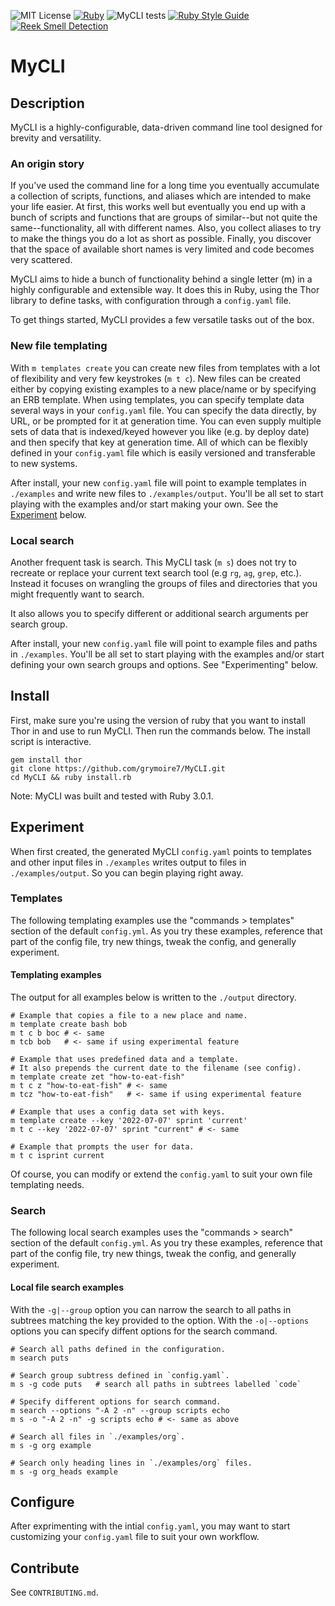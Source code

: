 ![MIT License](https://img.shields.io/badge/license-MIT-green)
[![Ruby](https://badgen.net/badge/icon/ruby?icon=ruby&label)](https://https://ruby-lang.org/)
![MyCLI tests](https://github.com/grymoire7/MyCLI/actions/workflows/ruby.yml/badge.svg)
[![Ruby Style Guide](https://img.shields.io/badge/code_style-rubocop-brightgreen.svg)](https://github.com/rubocop/rubocop)
[![Reek Smell Detection](https://img.shields.io/badge/code_smells-reek-brightgreen.svg)](https://github.com/troessner/reek)

# MyCLI

## Description
MyCLI is a highly-configurable, data-driven command line tool designed for
brevity and versatility.

### An origin story
If you've used the command line for a long time you eventually accumulate a
collection of scripts, functions, and aliases which are intended to make your
life easier. At first, this works well but eventually you end up with a bunch of
scripts and functions that are groups of similar--but not quite the
same--functionality, all with different names. Also, you collect aliases to try
to make the things you do a lot as short as possible. Finally, you discover that
the space of available short names is very limited and code becomes very
scattered.

MyCLI aims to hide a bunch of functionality behind a single letter (m) in a
highly configurable and extensible way. It does this in Ruby, using the Thor
library to define tasks, with configuration through a `config.yaml` file.

To get things started, MyCLI provides a few versatile tasks out of the box.

### New file templating
With `m templates create` you can create new files from templates with a lot of
flexibility and very few keystrokes (`m t c`). New files can be created either
by copying existing examples to a new place/name or by specifying an ERB
template. When using templates, you can specify template data several ways in
your `config.yaml` file. You can specify the data directly, by URL, or be
prompted for it at generation time. You can even supply multiple sets of data
that is indexed/keyed however you like (e.g. by deploy date) and then specify
that key at generation time. All of which can be flexibly defined in your
`config.yaml` file which is easily versioned and transferable to new systems.

After install, your new `config.yaml` file will point to example templates in
`./examples` and write new files to `./examples/output`. You'll be all set to
start playing with the examples and/or start making your own. See the
[Experiment](#experiment) below.

### Local search
Another frequent task is search. This MyCLI task (`m s`) does not try to
recreate or replace your current text search tool (e.g `rg`, `ag`, `grep`,
etc.). Instead it focuses on wrangling the groups of files and directories
that you might frequently want to search.

It also allows you to specify different or additional search arguments per
search group.

After install, your new `config.yaml` file will point to example files and paths
in `./examples`. You'll be all set to start playing with the examples and/or
start defining your own search groups and options. See "Experimenting" below.

## Install

First, make sure you're using the version of ruby that you want to install Thor
in and use to run MyCLI. Then run the commands below. The install script is
interactive.

```shell
gem install thor
git clone https://github.com/grymoire7/MyCLI.git
cd MyCLI && ruby install.rb
```

Note: MyCLI was built and tested with Ruby 3.0.1.

## Experiment

When first created, the generated MyCLI `config.yaml` points to templates and
other input files in `./examples` writes output to files in `./examples/output`.
So you can begin playing right away.

### Templates

The following templating examples use the "commands > templates" section of the
default `config.yml`. As you try these examples, reference that part of the
config file, try new things, tweak the config, and generally experiment.

#### Templating examples

The output for all examples below is written to the `./output` directory.

```shell
# Example that copies a file to a new place and name.
m template create bash bob
m t c b boc # <- same
m tcb bob   # <- same if using experimental feature

# Example that uses predefined data and a template.
# It also prepends the current date to the filename (see config).
m template create zet "how-to-eat-fish"
m t c z "how-to-eat-fish" # <- same
m tcz "how-to-eat-fish"   # <- same if using experimental feature

# Example that uses a config data set with keys.
m template create --key '2022-07-07' sprint 'current'
m t c --key '2022-07-07' sprint "current" # <- same

# Example that prompts the user for data.
m t c isprint current
```

Of course, you can modify or extend the `config.yaml` to suit your own
file templating needs.

### Search

The following local search examples uses the "commands > search" section of the
default `config.yml`. As you try these examples, reference that part of the
config file, try new things, tweak the config, and generally experiment.

#### Local file search examples

With the `-g|--group` option you can narrow the search to all paths in
subtrees matching the key provided to the option. With the `-o|--options`
options you can specify diffent options for the search command.

```shell
# Search all paths defined in the configuration.
m search puts

# Search group subtress defined in `config.yaml`.
m s -g code puts   # search all paths in subtrees labelled `code`

# Specify different options for search command.
m search --options "-A 2 -n" --group scripts echo
m s -o "-A 2 -n" -g scripts echo # <- same as above

# Search all files in `./examples/org`.
m s -g org example

# Search only heading lines in `./examples/org` files.
m s -g org_heads example
```

## Configure

After exprimenting with the intial `config.yaml`, you may want to start
customizing your `config.yaml` file to suit your own workflow.

## Contribute
See `CONTRIBUTING.md`.

